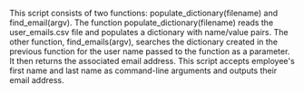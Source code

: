 This script consists of two functions: populate_dictionary(filename) and find_email(argv). The function populate_dictionary(filename) reads the user_emails.csv file and populates a dictionary with name/value pairs. The other function, find_emails(argv), searches the dictionary created in the previous function for the user name passed to the function as a parameter. It then returns the associated email address. This script accepts employee's first name and last name as command-line arguments and outputs their email address.


